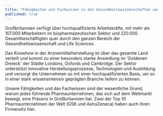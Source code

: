 ```yaml
---
title: "Fähigkeiten und Fachwissen in den Gesundheitswissenschaften und den Life Sciences"
published: true
---
```


Großbritannien verfügt über hochqualifizierte Arbeitskräfte, mit mehr als 107.000 Mitarbeitern im biopharmazeutischen Sektor und 220.000 Gesamtbeschäftigten quer durch den ganzen Bereich der Gesundheitswissenschaft und Life Sciences.

Das Knowhow in der Arzneimittelherstellung ist über das gesamte Land verteilt und kommt zu einer besonders starke Ansiedlung im 'Goldenen Dreieck' der Städte Londons, Oxfords und Cambridge. Der Sektor unterstützt innovative Herstellungsprozesse, Technologien und Ausbildung und versorgt die Unternehmen so mit einer hochqualifizierten Basis, um so in einer stark wissensintensiv geprägten Branche liefern zu können.

Unsere Fähigkeiten und das Fachwissen sind der wesentliche Grund, warum jedes führende Pharmaunternehmen, das sich auf dem Weltmarkt bewegt, eine Präsenz in Großbritannien hat. Zwei der Top 10 Pharmaunternehmen der Welt (GSK und AstraZeneca) haben auch ihren Firmensitz hier.
